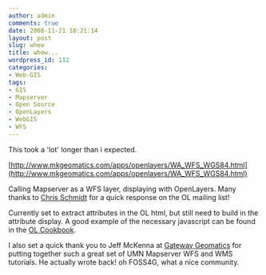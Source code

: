 ```yaml
---
author: admin
comments: true
date: 2008-11-21 18:21:14
layout: post
slug: whew
title: whew...
wordpress_id: 112
categories:
- Web-GIS
tags:
- GIS
- Mapserver
- Open Source
- OpenLayers
- WebGIS
- WFS
---
```


This took a 'lot' longer than i expected.

[http://www.mkgeomatics.com/apps/openlayers/WA_WFS_WGS84.html](http://www.mkgeomatics.com/apps/openlayers/WA_WFS_WGS84.html)

Calling Mapserver as a WFS layer, displaying with OpenLayers. Many thanks to [Chris Schmidt](http://crschmidt.net/) for a quick response on the OL mailing list!

Currently set to extract attributes in the OL html, but still need to build in the attribute display. A good example of the necessary javascript can be found in the [OL Cookbook](http://openlayers.org/dev/examples/openmnnd.html).

I also set a quick thank you to Jeff McKenna at [Gateway Geomatics](http://www.gatewaygeomatics.com/ ) for putting together such a great set of UMN Mapserver WFS and WMS tutorials. He actually wrote back! oh FOSS4G, what a nice community.
